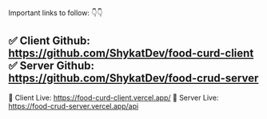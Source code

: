 Important links to follow: 👇👇

✅ Client Github: https://github.com/ShykatDev/food-curd-client <br>
✅ Server Github: https://github.com/ShykatDev/food-crud-server
----------------------------------------------------------------
🚀 Client Live: https://food-curd-client.vercel.app/
🚀 Server Live: https://food-crud-server.vercel.app/api
